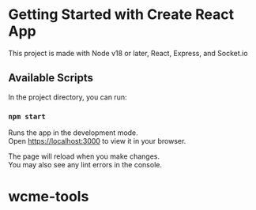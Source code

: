# Getting Started with Create React App

This project is made with Node v18 or later, React, Express, and Socket.io

## Available Scripts

In the project directory, you can run:

### `npm start`

Runs the app in the development mode.\
Open [https://localhost:3000](https://localhost:3000) to view it in your browser.

The page will reload when you make changes.\
You may also see any lint errors in the console.

# wcme-tools
